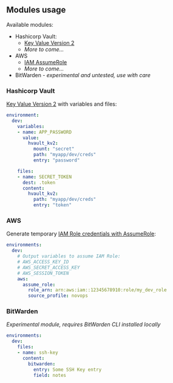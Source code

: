 ## Modules usage

Available modules:
- Hashicorp Vault:
  - [Key Value Version 2](https://www.vaultproject.io/docs/secrets/kv/kv-v2) 
  - _More to come..._
- AWS
  - [IAM AssumeRole](https://docs.aws.amazon.com/STS/latest/APIReference/API_AssumeRole.html)
  - _More to come..._
- BitWarden - _experimental and untested, use with care_


### Hashicorp Vault

[Key Value Version 2](https://www.vaultproject.io/docs/secrets/kv/kv-v2) with variables and files:

```yaml
environment:
  dev:
    variables:
    - name: APP_PASSWORD
      value:
        hvault_kv2:
          mount: "secret"
          path: "myapp/dev/creds"
          entry: "password"

    files:
    - name: SECRET_TOKEN
      dest: .token
      content:
        hvault_kv2:
          path: "myapp/dev/creds"
          entry: "token"
```

### AWS

Generate temporary [IAM Role credentials with AssumeRole](https://docs.aws.amazon.com/STS/latest/APIReference/API_AssumeRole.html):

```yaml
environments:
  dev:
    # Output variables to assume IAM Role:
    # AWS_ACCESS_KEY_ID
    # AWS_SECRET_ACCESS_KEY
    # AWS_SESSION_TOKEN
    aws:
      assume_role:
        role_arn: arn:aws:iam::12345678910:role/my_dev_role
        source_profile: novops
```

### BitWarden

_Experimental module, requires BitWarden CLI installed locally_

```yaml
environments:
  dev:
    files: 
    - name: ssh-key
      content:
        bitwarden:
          entry: Some SSH Key entry
          field: notes
```